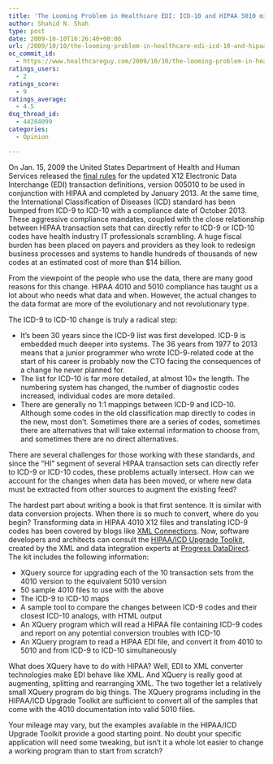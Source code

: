 ```yaml
---
title: 'The Looming Problem in Healthcare EDI: ICD-10 and HIPAA 5010 migration'
author: Shahid N. Shah
type: post
date: 2009-10-10T16:26:40+00:00
url: /2009/10/10/the-looming-problem-in-healthcare-edi-icd-10-and-hipaa-5010-migration/
oc_commit_id:
  - https://www.healthcareguy.com/2009/10/10/the-looming-problem-in-healthcare-edi-icd-10-and-hipaa-5010-migration/1478770513
ratings_users:
  - 2
ratings_score:
  - 9
ratings_average:
  - 4.5
dsq_thread_id:
  - 44284099
categories:
  - Opinion

---
```

On Jan. 15, 2009 the United States Department of Health and Human Services released the [final rules][1] for the updated X12 Electronic Data Interchange (EDI) transaction definitions, version 005010 to be used in conjunction with HIPAA and completed by January 2013. At the same time, the International Classification of Diseases (ICD) standard has been bumped from ICD-9 to ICD-10 with a compliance date of October 2013. These aggressive compliance mandates, coupled with the close relationship between HIPAA transaction sets that can directly refer to ICD-9 or ICD-10 codes have health industry IT professionals scrambling. A huge fiscal burden has been placed on payers and providers as they look to redesign business processes and systems to handle hundreds of thousands of new codes at an estimated cost of more than $14 billion.

From the viewpoint of the people who use the data, there are many good reasons for this change. HIPAA 4010 and 5010 compliance has taught us a lot about who needs what data and when. However, the actual changes to the data format are more of the evolutionary and not revolutionary type.

The ICD-9 to ICD-10 change is truly a radical step:

  * It&#8217;s been 30 years since the ICD-9 list was first developed. ICD-9 is embedded much deeper into systems. The 36 years from 1977 to 2013 means that a junior programmer who wrote ICD-9-related code at the start of his career is probably now the CTO facing the consequences of a change he never planned for. 
  * The list for ICD-10 is far more detailed, at almost 10× the length. The numbering system has changed, the number of diagnostic codes increased, individual codes are more detailed. 
  * There are generally no 1:1 mappings between ICD-9 and ICD-10. Although some codes in the old classification map directly to codes in the new, most don&#8217;t. Sometimes there are a series of codes, sometimes there are alternatives that will take external information to choose from, and sometimes there are no direct alternatives. 

There are several challenges for those working with these standards, and since the “HI” segment of several HIPAA transaction sets can directly refer to ICD-9 or ICD-10 codes, these problems actually intersect. How can we account for the changes when data has been moved, or where new data must be extracted from other sources to augment the existing feed?

The hardest part about writing a book is that first sentence. It is similar with data conversion projects. When there is so much to convert, where do you begin? Transforming data in HIPAA 4010 X12 files and translating ICD-9 codes has been covered by blogs like [XML Connections][2]. Now, software developers and architects can consult the [HIPAA/ICD Upgrade Toolkit][3], created by the XML and data integration experts at [Progress DataDirect][4]. The kit includes the following information:

  * XQuery source for upgrading each of the 10 transaction sets from the 4010 version to the equivalent 5010 version
  * 50 sample 4010 files to use with the above
  * The ICD-9 to ICD-10 maps
  * A sample tool to compare the changes between ICD-9 codes and their closest ICD-10 analogs, with HTML output
  * An XQuery program which will read a HIPAA file containing ICD-9 codes and report on any potential conversion troubles with ICD-10 
  * An XQuery program to read a HIPAA EDI file, and convert it from 4010 to 5010 and from ICD-9 to ICD-10 simultaneously 

What does XQuery have to do with HIPAA? Well, EDI to XML converter technologies make EDI behave like XML. And XQuery is really good at augmenting, splitting and rearranging XML. The two together let a relatively small XQuery program do big things. The XQuery programs including in the HIPAA/ICD Upgrade Toolkit are sufficient to convert all of the samples that come with the 4010 documentation into valid 5010 files.

Your mileage may vary, but the examples available in the HIPAA/ICD Upgrade Toolkit provide a good starting point. No doubt your specific application will need some tweaking, but isn&#8217;t it a whole lot easier to change a working program than to start from scratch?

 [1]: http://edocket.access.gpo.gov/2009/pdf/E9-740.pdf
 [2]: http://blogs.datadirect.com/category/xml-connections
 [3]: http://www.datadirect.com/downloads/main-registration-form/mainregform/index.ssp?&atc=DDT_Demo_HCToolkit
 [4]: http://www.datadirect.com/